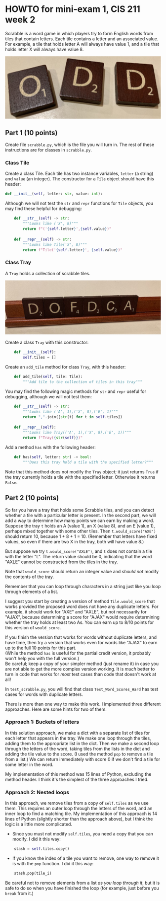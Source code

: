 # HOWTO for mini-exam 1, CIS 211 week 2

Scrabble is a word game in which players try to form
English words from tiles that contain letters.  Each 
tile contains a letter and an associated value. 
For example, a tile that holds letter A will always
have value 1, and a tile that holds letter X will 
always have value 8.

![Scrabble tiles](img/tiles.jpg)

## Part 1 (10 points)

Create file `scrabble.py`, which is the file
you will turn in.  The rest of these instructions
are for classes in `scrabble.py`. 

### Class Tile


Create a class Tile. Each tile has two instance variables,
`letter` (a string) and `value` (an integer).  The 
constructor for a `Tile` object should have this header: 

```python
def __init__(self, letter: str, value: int):
```

Although we will not test the `str` and `repr` functions
for `Tile` objects, you may find these helpful for 
debugging: 

```python
    def __str__(self) -> str:
        """Looks like ('X', 8)"""
        return f"('{self.letter}',{self.value})"

    def __repr__(self) -> str:
        """Looks like Tile('X', 8)"""
        return f"Tile('{self.letter}', {self.value})"
```

### Class Tray

A `Tray` holds a collection of scrabble tiles. 

![A tray holding some Scrabble tiles](img/tray.jpg)

Create a class `Tray` with this constructor: 

```python
    def __init__(self):
        self.tiles = []
```

Create an `add_tile` method for class `Tray`, with
this header: 

```python
    def add_tile(self, tile: Tile):
        """Add tile to the collection of tiles in this tray"""
```

You may find the following magic methods for `str` and `repr`
useful for debugging, although we will not test them: 

```python
    def __str__(self) -> str:
        """Looks like ('A', 1),('X', 8),('E', 1)"""
        return ",".join([str(t) for t in self.tiles])

    def __repr__(self):
        """Looks like Tray(('A', 1),('X', 8),('E', 1))"""
        return f"Tray({str(self)})"
```

Add a method `has` with the following header: 

```python
    def has(self, letter: str) -> bool:
        """Does this tray hold a tile with the specified letter?"""
```
Note that this method does not modify the `Tray` object;
it just returns `True` if the tray currently holds a tile
with the specified letter.  Otherwise it returns `False`. 

## Part 2 (10 points)

So far you have a tray that holds some Scrabble tiles, 
and you can detect whether a tile with a particular letter
is present.  In the second part, we will add a way to
determine how many points we can earn by making a word. 
Suppose the tray `t` holds an A (value 1), an X (value 8), 
and an E (value 1), perhaps mixed together with some other 
tiles. Then `t.would_score("AXE")` should return 10, 
because 1 + 8 + 1 = 10.  (Remember that letters have fixed
values, so even if there are two X in the tray, both will
have value 8.)


But suppose we try 
`t.would_score("AXLE")`, and `t` does not contain a tile with
the letter "L".  The return value should be 0, indicating
that the word "AXLE" cannot be constructed from the tiles
in the tray. 

Note that `would_score` should return an integer value
and *should not* modify the contents of the tray.  

Remember that you can loop through characters in a string
just like you loop through elements of a list. 

I suggest you start by creating a version of method
`Tile.would_score` that works provided the proposed word
does not have any duplicate letters.  For example,
it should work for "AXE" and "AXLE", but not necessarily
for "AJAX", because determining a score for "AJAX" would
require determining whether the tray holds at least two
As.  You can earn up to 8/10 points for this version
of `would_score`.  

If you finish the version that works for words without
duplicate letters, and have time, then try a version
that works even for words like "AJAX" to
earn up to the full 10 points for this part.  
(While the method `has` is useful for the partial credit version,
it probably won't help you with the full version.)  
Be careful; 
keep a copy of your simpler method (just rename it) in case you are not
able to get the more complex version working.  It is *much*
better to turn in code that works for *most* test cases than
code that doesn't work at all!

In `test_scrabble.py`, you will find that class
`Test_Word_Scores_Hard` has test cases for words
with duplicate letters. 

There is more than
one way to make this work.  I implemented 
three different approaches. Here are some 
hints for two of them. 

### Approach 1: Buckets of letters

In this solution approach, we make a dict with
a separate list of tiles for each letter that 
appears in the tray.  We make one loop through
the tiles, adding them to the appropriate list
in the dict.  Then we make a second loop through
the letters of the word, taking tiles from the
lists in the dict and adding the tile 
value to the score. (I used the method `pop` to 
remove a tile from a list.)  We can return 
immediately with score 0 if we don't find a tile
for some letter in the word. 

My implementation of this method was 15 lines of
Python, excluding the method header.  I think it's the
simplest of the three approaches I tried. 

### Approach 2: Nested loops

In this approach, we remove tiles from a copy of
`self.tiles` as we use them.  This requires an outer
loop through the letters of the word, and an inner
loop to find a matching tile.  My implementation of
this approach is 14 lines of Python (slightly shorter
than the approach above), but I think the logic is a
little more complicated.  

* Since you must not modify `self.tiles`, you 
need 
a copy that you can modify.  I did it this way:
```python
    stash = self.tiles.copy()
```

* If you know the index of a tile you want to remove,
one way to remove it is with the `pop` function.  I did
  it this way: 
```python
    stash.pop(tile_i)
```
Be careful not to remove elements from a list *as you
loop through it*, but it is safe to do so when
you have finished the loop (for example, just before
you `break` from it.)

